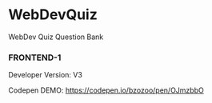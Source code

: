 # WebDevQuiz
WebDev Quiz Question Bank

### FRONTEND-1  
Developer Version: V3

Codepen DEMO: https://codepen.io/bzozoo/pen/OJmzbbO
